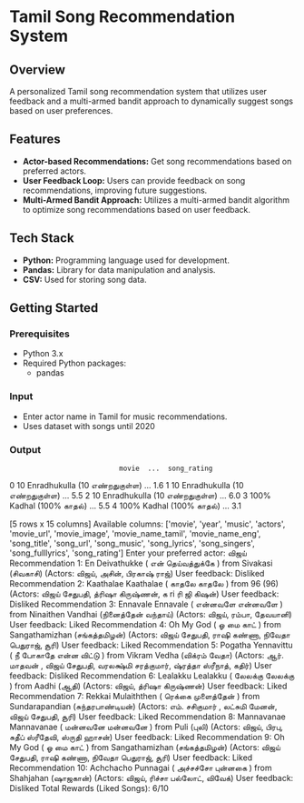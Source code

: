 # Tamil Song Recommendation System

## Overview
A personalized Tamil song recommendation system that utilizes user feedback and a multi-armed bandit approach to dynamically suggest songs based on user preferences.

## Features
- **Actor-based Recommendations:** Get song recommendations based on preferred actors.
- **User Feedback Loop:** Users can provide feedback on song recommendations, improving future suggestions.
- **Multi-Armed Bandit Approach:** Utilizes a multi-armed bandit algorithm to optimize song recommendations based on user feedback.

## Tech Stack
- **Python:** Programming language used for development.
- **Pandas:** Library for data manipulation and analysis.
- **CSV:** Used for storing song data.

## Getting Started

### Prerequisites
- Python 3.x
- Required Python packages:
  - pandas

### Input
- Enter actor name in Tamil for music recommendations.
- Uses dataset with songs until 2020

### Output
                               movie  ...  song_rating
0  10 Enradhukulla (10 எண்றதுகுள்ள)   ...          1.6
1  10 Enradhukulla (10 எண்றதுகுள்ள)   ...          5.5
2  10 Enradhukulla (10 எண்றதுகுள்ள)   ...          6.0
3          100% Kadhal (100% காதல்)   ...          5.5
4          100% Kadhal (100% காதல்)   ...          3.1

[5 rows x 15 columns]
Available columns: ['movie', 'year', 'music', 'actors', 'movie_url', 'movie_image', 'movie_name_tamil', 'movie_name_eng', 'song_title', 'song_url', 'song_music', 'song_lyrics', 'song_singers', 'song_fulllyrics', 'song_rating']
Enter your preferred actor: விஜய்
Recommendation 1: 
En Deivathukke (
என் தெய்வத்துக்கே ) from Sivakasi (சிவகாசி)  (Actors: விஜய், அசின், பிரகாஷ் ராஜ்)
User feedback: Disliked
Recommendation 2: 
Kaathalae Kaathalae (
காதலே காதலே ) from 96 (96)  (Actors: விஜய் சேதுபதி, த்ரிஷா கிருஷ்ணன், க ri ரி ஜி கிஷன்)
User feedback: Disliked
Recommendation 3: 
Ennavale Ennavale (
என்னவளே என்னவளே ) from Ninaithen Vandhai (நினைத்தேன் வந்தாய்)  (Actors: விஜய், ரம்பா, தேவயானி)
User feedback: Liked
Recommendation 4: 
Oh My God (
ஓ மை காட் ) from Sangathamizhan (சங்கத்தமிழன்)  (Actors: விஜய் சேதுபதி, ராஷி கண்ணா, நிவேதா பெதுராஜ், சூரி)
User feedback: Liked
Recommendation 5: 
Pogatha Yennavittu (
நீ போகாதே என்ன விட்டு ) from Vikram Vedha (விக்ரம் வேதா)  (Actors: ஆர். மாதவன் , விஜய் சேதுபதி, வரலக்ஷ்மி சரத்குமார், ஷ்ரத்தா ஸ்ரீநாத், கதிர்)
User feedback: Disliked
Recommendation 6: 
Lealakku Lealakku (
லேலக்கு லேலக்கு ) from Aadhi (ஆதி)  (Actors: விஜய், த்ரிஷா கிருஷ்ணன்)
User feedback: Liked
Recommendation 7: 
Rekkai Mulaiththen (
ரெக்கை முளைத்தேன் ) from Sundarapandian (சுந்தரபாண்டியன்)  (Actors: எம். சசிகுமார் , லட்சுமி மேனன், விஜய் சேதுபதி, சூரி)
User feedback: Liked
Recommendation 8: 
Mannavanae Mannavanae (
மன்னவனே மன்னவனே ) from Puli (புலி)  (Actors: விஜய், பிரபு, சுதீப் ஸ்ரீதேவி, ஸ்ருதி ஹாசன்)
User feedback: Liked
Recommendation 9: 
Oh My God (
ஓ மை காட் ) from Sangathamizhan (சங்கத்தமிழன்)  (Actors: விஜய் சேதுபதி, ராஷி கண்ணா, நிவேதா பெதுராஜ், சூரி)
User feedback: Liked
Recommendation 10: 
Achchacho Punnagai (
அச்சச்சோ புன்னகை ) from Shahjahan (ஷாஜகான்)  (Actors: விஜய், ரிச்சா பல்லோட், விவேக்)
User feedback: Disliked
Total Rewards (Liked Songs): 6/10

